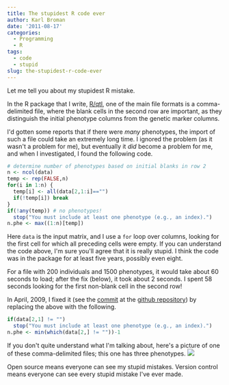 ```yaml
---
title: The stupidest R code ever
author: Karl Broman
date: '2011-08-17'
categories:
  - Programming
  - R
tags:
  - code
  - stupid
slug: the-stupidest-r-code-ever
---
```


Let me tell you about my stupidest R mistake.

In the R package that I write, [R/qtl](https://rqtl.org), one of the main file formats is a comma-delimited file, where the blank cells in the second row are important, as they distinguish the initial phenotype columns from the genetic marker columns.

I'd gotten some reports that if there were _many_ phenotypes, the import of such a file could take an extremely long time. I ignored the problem (as it wasn't a problem for me), but eventually it _did_ become a problem for me, and when I investigated, I found the following code.

````r
# determine number of phenotypes based on initial blanks in row 2
n <- ncol(data)
temp <- rep(FALSE,n)
for(i in 1:n) {
  temp[i] <- all(data[2,1:i]=="")
  if(!temp[i]) break
}
if(!any(temp)) # no phenotypes!
  stop("You must include at least one phenotype (e.g., an index).")
n.phe <- max((1:n)[temp])
````

Here `data` is the input matrix, and I use a `for` loop over columns, looking for the first cell for which all preceding cells were empty. If you can understand the code above, I'm sure you'll agree that it is really stupid. I think the code was in the package for at least five years, possibly even eight.

For a file with 200 individuals and 1500 phenotypes, it would take about 60 seconds to load; after the fix (below), it took about 2 seconds. I spent 58 seconds looking for the first non-blank cell in the second row!

In April, 2009, I fixed it (see the [commit](https://github.com/kbroman/qtl/commit/4cd486) at the [github repository](https://github.com/kbroman/qtl)) by replacing the above with the following.
````r
if(data[2,1] != "")
  stop("You must include at least one phenotype (e.g., an index).")
n.phe <- min(which(data[2,] != ""))-1
````

If you don't quite understand what I'm talking about, here's a picture of one of these comma-delimited files; this one has three phenotypes.
![](https://kbroman.files.wordpress.com/2011/08/examplecsv.png)

Open source means everyone can see my stupid mistakes.  Version control means everyone can see every stupid mistake I've ever made.
